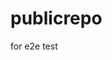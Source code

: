 # publicrepo
for e2e test





































































































































































































































































































































































































































































































































































































































































































































































































































































































































































































































































































































































































































































































































































































































































































































































































































































































































































































































































































































































































































































































































































































































































































































































































































































































































































































































































































































































































































































































































































































































































































































































































































































































